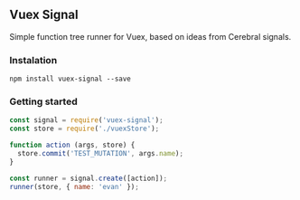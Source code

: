 ## Vuex Signal

Simple function tree runner for Vuex, based on ideas from Cerebral signals.

### Instalation

```
npm install vuex-signal --save
```

### Getting started

```javascript
const signal = require('vuex-signal');
const store = require('./vuexStore');

function action (args, store) {
  store.commit('TEST_MUTATION', args.name);
}

const runner = signal.create([action]);
runner(store, { name: 'evan' });
```
